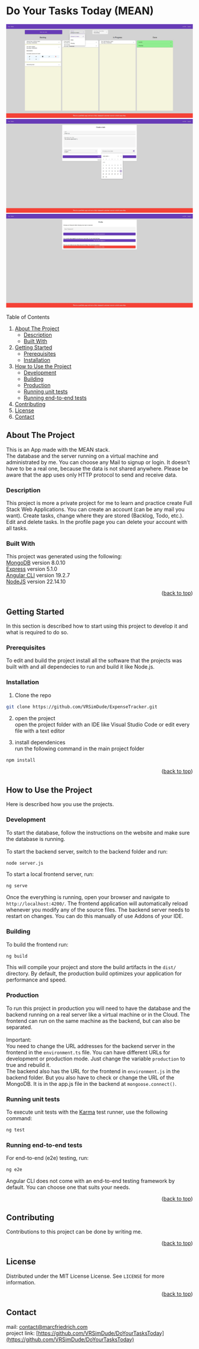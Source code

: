 <a name="readme-top"></a>
# Do Your Tasks Today (MEAN)

<!-- Screenshots -->
<p align="center">
  <img src="/screenshot/screenshot-1.jpg?raw=true" />
  <img src="/screenshot/screenshot-2.jpg?raw=true" />
  <img src="/screenshot/screenshot-3.jpg?raw=true" />
</p>

<!-- TABLE OF CONTENTS -->
<summary>Table of Contents</summary>
<ol>
  <li>
    <a href="#about-the-project">About The Project</a>
    <ul>
      <li><a href="#description">Description</a></li>
      <li><a href="#built-with">Built With</a></li>
    </ul>
  </li>
  <li>
    <a href="#getting-started">Getting Started</a>
    <ul>
      <li><a href="#prerequisites">Prerequisites</a></li>
      <li><a href="#installation">Installation</a></li>
    </ul>
  </li>
  <li><a href="#how-to-use-the-project">How to Use the Project</a>
    <ul>
      <li><a href="#development">Development</a></li>
      <li><a href="#building">Building</a></li>
      <li><a href="#production">Production</a></li>
      <li><a href="#running-unit-tests">Running unit tests</a></li>
      <li><a href="#running-end-to-end-tests">Running end-to-end tests</a></li>
    </ul>
  </li>
  <li><a href="#contributing">Contributing</a></li>
  <li><a href="#license">License</a></li>
  <li><a href="#contact">Contact</a></li>
</ol>

<!-- ABOUT THE PROJECT -->
## About The Project
This is an App made with the MEAN stack.<br>
The database and the server running on a virtual machine and administrated by me.
You can choose any Mail to signup or login.
It doesn't have to be a real one, because the data is not shared anywhere.
Please be aware that the app uses only HTTP protocol to send and receive data.					

### Description
This project is more a private project for me to learn and practice create Full Stack Web Applications.
You can create an account (can be any mail you want).
Create tasks, change where they are stored (Backlog, Todo, etc.).
Edit and delete tasks.
In the profile page you can delete your account with all tasks.

### Built With
This project was generated using the following:<br>
[MongoDB](https://www.mongodb.com/try/download/community) version 8.0.10<br>
[Express](https://expressjs.com) version 5.1.0<br>
[Angular CLI](https://github.com/angular/angular-cli) version 19.2.7<br>
[NodeJS](https://nodejs.org/en) version 22.14.10

<p align="right">(<a href="#readme-top">back to top</a>)</p>

<!-- GETTING STARTED -->
## Getting Started
In this section is described how to start using this project to develop it and what is required to do so.

### Prerequisites
To edit and build the project install all the software that the projects was built with and all dependecies to run and build it like Node.js.

### Installation
1. Clone the repo
```sh
git clone https://github.com/VRSimDude/ExpenseTracker.git
```
2. open the project<br>
open the project folder with an IDE like Visual Studio Code or edit every file with a text editor

3. install dependenices<br>
run the following command in the main project folder
```sh
npm install
```

<p align="right">(<a href="#readme-top">back to top</a>)</p>

<!-- HOW TO USE THE PROJECT -->
## How to Use the Project
Here is described how you use the projects.

### Development

To start the database, follow the instructions on the website and make sure the database is running.<br><br>
To start the backend server, switch to the backend folder and run:
```bash
node server.js
```
To start a local frontend server, run:
```bash
ng serve
```
Once the everything is running, open your browser and navigate to `http://localhost:4200/`.
The frontend application will automatically reload whenever you modify any of the source files.
The backend server needs to restart on changes.
You can do this manually of use Addons of your IDE.

### Building

To build the frontend run:
```bash
ng build
```
This will compile your project and store the build artifacts in the `dist/` directory. By default, the production build optimizes your application for performance and speed.

### Production

To run this project in production you will need to have the database and the backend running on a real server like a virtual machine or in the Cloud.
The frontend can run on the same machine as the backend, but can also be separated.<br><br>
Important:<br>You need to change the URL addresses for the backend server in the frontend in the `environment.ts` file.
You can have different URLs for development or production mode.
Just change the variable `production` to true and rebuild it.<br>
The backend also has the URL for the frontend in `environment.js` in the backend folder.
But you also have to check or change the URL of the MongoDB.
It is in the app.js file in the backend at `mongoose.connect()`.

### Running unit tests

To execute unit tests with the [Karma](https://karma-runner.github.io) test runner, use the following command:

```bash
ng test
```

### Running end-to-end tests

For end-to-end (e2e) testing, run:

```bash
ng e2e
```

Angular CLI does not come with an end-to-end testing framework by default. You can choose one that suits your needs.

<p align="right">(<a href="#readme-top">back to top</a>)</p>

<!-- CONTRIBUTING -->
## Contributing

Contributions to this project can be done by writing me.

<p align="right">(<a href="#readme-top">back to top</a>)</p>

<!-- LICENSE -->
## License

Distributed under the MIT License License. See `LICENSE` for more information.

<p align="right">(<a href="#readme-top">back to top</a>)</p>

<!-- CONTACT -->
## Contact

mail: [contact@marcfriedrich.com](mailto:contact@marcfriedrich.com)<br>
project link: [https://github.com/VRSimDude/DoYourTasksToday](https://github.com/VRSimDude/DoYourTasksToday)
